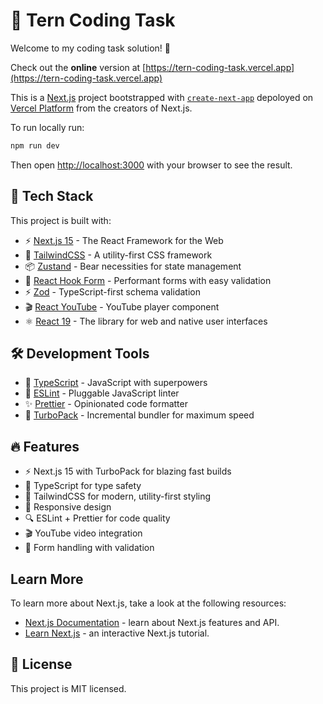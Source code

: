 # 🦅 Tern Coding Task

Welcome to my coding task solution! 👋

Check out the **online** version at [https://tern-coding-task.vercel.app](https://tern-coding-task.vercel.app)

This is a [Next.js](https://nextjs.org) project bootstrapped with [`create-next-app`](https://nextjs.org/docs/app/api-reference/cli/create-next-app) depoloyed on [Vercel Platform](https://vercel.com/new?utm_medium=default-template&filter=next.js&utm_source=create-next-app&utm_campaign=create-next-app-readme) from the creators of Next.js. 

To run locally run:

```bash
npm run dev
```

Then open [http://localhost:3000](http://localhost:3000) with your browser to see the result.

## 🚀 Tech Stack

This project is built with:

- ⚡️ [Next.js 15](https://nextjs.org/) - The React Framework for the Web
- 🎨 [TailwindCSS](https://tailwindcss.com/) - A utility-first CSS framework
- 📦 [Zustand](https://zustand-demo.pmnd.rs/) - Bear necessities for state management
- 🎯 [React Hook Form](https://react-hook-form.com/) - Performant forms with easy validation
- ⚡ [Zod](https://zod.dev/) - TypeScript-first schema validation
- 🎬 [React YouTube](https://www.npmjs.com/package/react-youtube) - YouTube player component
- ⚛️ [React 19](https://react.dev/) - The library for web and native user interfaces

## 🛠️ Development Tools

- 💪 [TypeScript](https://www.typescriptlang.org/) - JavaScript with superpowers
- 📏 [ESLint](https://eslint.org/) - Pluggable JavaScript linter
- ✨ [Prettier](https://prettier.io/) - Opinionated code formatter
- 🚀 [TurboPack](https://turbo.build/pack) - Incremental bundler for maximum speed

## 🔥 Features

- ⚡️ Next.js 15 with TurboPack for blazing fast builds
- 💎 TypeScript for type safety
- 🎨 TailwindCSS for modern, utility-first styling
- 📱 Responsive design
- 🔍 ESLint + Prettier for code quality
- 🎬 YouTube video integration
- 📝 Form handling with validation

## Learn More

To learn more about Next.js, take a look at the following resources:

- [Next.js Documentation](https://nextjs.org/docs) - learn about Next.js features and API.
- [Learn Next.js](https://nextjs.org/learn) - an interactive Next.js tutorial.

## 📄 License

This project is MIT licensed.
